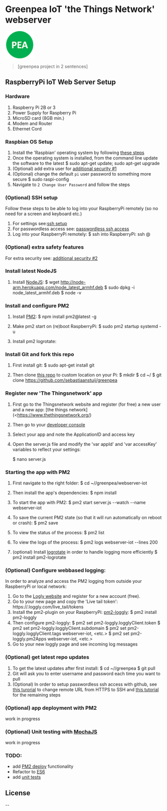 # Greenpea IoT 'the Things Network' webserver

![GitHub Logo](../assets/greenpea_logo_small.png)
> [greenpea project in 2 sentences]

## RaspberryPi IoT Web Server Setup
### Hardware
1. Raspberry Pi 2B or 3
2. Power Supply for Raspberry Pi
3. MicroSD card (8GB min.)
4. Modem and Router
5. Ethernet Cord

### Raspbian OS Setup
1. Install the 'Raspbian' operating system by following [these steps](https://www.raspberrypi.org/help/noobs-setup/)
2. Once the operating system is installed, from the command line update the software to the latest
		$ sudo apt-get update; sudo apt-get upgrade
3. (Optional) add extra user for [additional security #1](http://arroyocode.com/raspberry-pi-nodejs-web-server-with-pm2/)
4. (Optional) change the default `pi` user password to something more secure
		$ sudo raspi-config
5. Navigate to `2 Change User Password` and follow the steps

### (Optional) SSH setup
Follow these steps to be able to log into your RaspberryPi remotely (so no need for a screen and keyboard etc.)
1. For settings see:[ssh setup](https://www.raspberrypi.org/documentation/remote-access/ssh/)
2. For passwordless access see:  [passwordless ssh access](https://www.raspberrypi.org/documentation/remote-access/ssh/passwordless.md/)
3. Log into your RaspberryPi remotely:
    $ ssh into RaspberryPi: ssh <USER>@<IP-ADDRESS>

### (Optional) extra safety features
For extra security see: [additional security #2](https://superuser.com/questions/1065898/open-ssh-port-a-bad-idea-on-a-raspberry-pi/)


### Install latest NodeJS
1. Install [NodeJS](http://nodejs.org/):
	$ wget http://node-arm.herokuapp.com/node_latest_armhf.deb
	$ sudo dpkg -i node_latest_armhf.deb
	$ node -v

### Install and configure PM2
1. Install [PM2](http://pm2.keymetrics.io/): 
    $ npm install pm2@latest -g

2. Make pm2 start on (re)boot RaspberryPi:
    $ sudo pm2 startup systemd -u <username>

3. Install pm2 logrotate:   

### Install Git and fork this repo
1. First install git:
	$ sudo apt-get install git

2. Then clone [this repo](https://github.com/sebastiaanstuij/greenpea) to custom location on your Pi:
	$ mkdir <name custom directory>
    $ cd ~/<name custom directory>
	$ git clone <https://github.com/sebastiaanstuij/greenpea>

### Register new 'The Thingsnetwork' app 
1. First go to the Thingsnetwork website and register (for free) a new user and a new app: [the things network](<https://www.thethingsnetwork.org/)
2. Then go to your [developer console](https://console.thethingsnetwork.org/applications/)
3. Select your app and note the ApplicationID and access key
4. Open the server.js file and modify the 'var appId' and 'var accessKey' variables to reflect your settings:

    $ nano server.js

### Starting the app with PM2
1. First navigate to the right folder:
    $ cd ~/<name custom directory>/greenpea/webserver-iot

2. Then install the app's dependencies:
    $ npm install 

3. To start the app with PM2:
    $ pm2 start server.js --watch --name webserver-iot

4. To save the current PM2 state (so that it will run automatically on reboot or crash):
    $ pm2 save

5. To view the status of the process:
    $ pm2 list

6. To view the logs of the process:
    $ pm2 logs webserver-iot --lines 200

7. (optional) Install [logrotate](https://github.com/pm2-hive/pm2-logrotate) in order to handle logging more efficiently
    $ pm2 install pm2-logrotate    

### (Optional) Configure webbased logging:
In order to analyze and access the PM2 logging from outside your RaspberryPi or local network:

1. Go to the [Logly website](https://www.loggly.com) and register for a new account (free).
2. Go to your new page and copy the 'Live tail token': https://<userdefined>.loggly.com/live_tail/tokens
3. Install the pm2-plugin on your RaspberryPi: [pm2-loggly](https://github.com/dfrankland/pm2-loggly):
    $ pm2 install pm2-loggly
4. Then configure pm2-loggly:
    $ pm2 set pm2-loggly.logglyClient.token <my-extra-long-token-from-loggly>
    $ pm2 set pm2-loggly.logglyClient.subdomain <mylogglysubdomain>
    $ pm2 set pm2-loggly.logglyClient.tags webserver-iot, <etc.>
    $ pm2 set pm2-loggly.pm2Apps webserver-iot, <etc.>
5. Go to your new loggly page and see incoming log messages

### (Optional) get latest repo updates
1. To get the latest updates after first install:
    $ cd ~/<name custom directory>/greenpea
	$ git pull
2. Git will ask you to enter username and password each time you want to pull
3. (Optional) In order to setup passwordless ssh access with github, 
    see [this turorial](https://help.github.com/articles/changing-a-remote-s-url/) to change remote URL from HTTPS to SSH and [this tutorial](http://garywoodfine.com/setting-up-ssh-keys-for-github-access/) for the remaining steps


### (Optional) app deployment with PM2
work in progress

### (Optional) Unit testing with [MochaJS](https://mochajs.org/)
work in progress

### TODO:
- add [PM2 deploy](https://github.com/sean-hill/raspberry-pi-web-server) functionality
- Refactor to [ES6](https://scotch.io/tutorials/better-node-with-es6-pt-i)
- add [unit tests](https://scotch.io/tutorials/test-a-node-restful-api-with-mocha-and-chai)

License
----

--